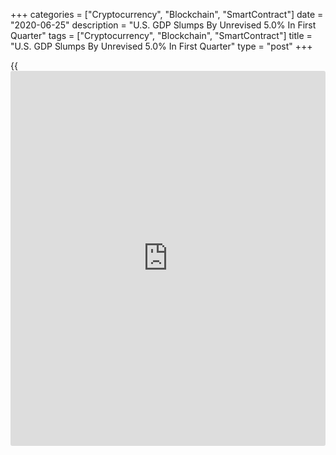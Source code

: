 +++
categories = ["Cryptocurrency", "Blockchain", "SmartContract"]
date = "2020-06-25"
description = "U.S. GDP Slumps By Unrevised 5.0% In First Quarter"
tags = ["Cryptocurrency", "Blockchain", "SmartContract"]
title = "U.S. GDP Slumps By Unrevised 5.0% In First Quarter"
type = "post"
+++

{{<iframe id="large-banner" src="https://www.bounty.group/#slide=28.0" width="100%" height="600" scrolling="no" style="border: 0px solid rgb(216, 221, 230); border-radius: 3px;">}}

A report released by the Commerce Department on Thursday showed the
slump in U.S. economic activity in the first quarter was unrevised from
the previous estimate.

The Commerce Department said real gross domestic product tumbled by 5.0
percent in the first quarter, unchanged from the estimate provided last
month.

The steep drop in GDP in the first quarter reflects a notable turnaround
from the 2.1 percent jump seen in the fourth quarter of 2019.

The decrease was unrevised from the previous estimate as an upward
revision to non-residential fixed investment was offset by downward
revisions to private inventory investment, consumer spending and
exports.

For comments and feedback [contact](https://www.playgroundfx.com/contact/): editorial@rtt[news](https://www.letsplayfx.com/blog/forex-news-website/).com

[Economic News][1]

 **What parts of the world are seeing the best (and worst) economic
performances lately? Click[here][2] to check out our [Econ Scorecard][2]
and find out! See up-to-the-moment [ranking](https://www.playgroundfx.com/blog/crypto-exchange-ranking/)s for the best and worst
performers in [GDP][3], [unemployment rate][4], [inflation][5] and much
more.**

   1. www.rtt[news](https://www.letsplayfx.com/blog/forex-news-website/).com/Content/EconomicNews.aspx
   2. www.rtt[news](https://www.letsplayfx.com/blog/forex-news-website/).com/economic-scorecard/world-rank/unemployment-rate/highest-performance.aspx
   3. www.rtt[news](https://www.letsplayfx.com/blog/forex-news-website/).com/economic-scorecard/world-rank/GDP/highest-performance.aspx
   4. www.rtt[news](https://www.letsplayfx.com/blog/forex-news-website/).com/economic-scorecard/world-rank/unemployment-rate/lowest-performance.aspx
   5. www.rtt[news](https://www.letsplayfx.com/blog/forex-news-website/).com/economic-scorecard/world-rank/CPI/highest-performance.aspx